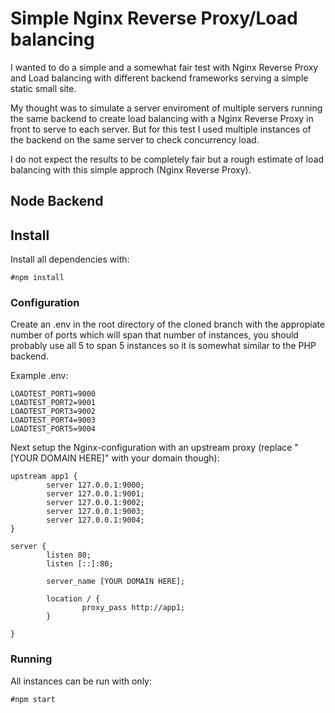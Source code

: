 # Simple Nginx Reverse Proxy/Load balancing

I wanted to do a simple and a somewhat fair test with Nginx Reverse Proxy and Load balancing with different backend frameworks serving a simple static small site.

My thought was to simulate a server enviroment of multiple servers running the same backend to create load balancing with a Nginx Reverse Proxy in front to serve to each
server. But for this test I used multiple instances of the backend on the same server to check concurrency load.

I do not expect the results to be completely fair but a rough estimate of load balancing with this simple approch (Nginx Reverse Proxy).

## Node Backend

## Install

Install all dependencies with:

```
#npm install
```

### Configuration
Create an .env in the root directory of the cloned branch with the appropiate number of ports which will span that number of instances, you should probably use all 5 to span 5 instances
so it is somewhat similar to the PHP backend.

Example .env:

```
LOADTEST_PORT1=9000
LOADTEST_PORT2=9001
LOADTEST_PORT3=9002
LOADTEST_PORT4=9003
LOADTEST_PORT5=9004
```

Next setup the Nginx-configuration with an upstream proxy (replace "[YOUR DOMAIN HERE]" with your domain though):

```
upstream app1 {
        server 127.0.0.1:9000;
        server 127.0.0.1:9001;
        server 127.0.0.1:9002;
        server 127.0.0.1:9003;
        server 127.0.0.1:9004;
}

server {
        listen 80;
        listen [::]:80;

        server_name [YOUR DOMAIN HERE];

        location / {
                proxy_pass http://app1;
        }

}

```

### Running

All instances can be run with only:

```
#npm start
```